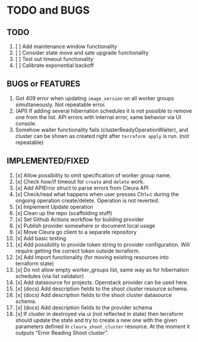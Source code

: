 # TODO and BUGS

## TODO

1. [ ] Add maintenance window functionality
1. [ ] Consider state move and sate upgrade functionality
1. [ ] Test out timeout functionality
1. [ ] Calibrate exponential backoff

## BUGS or FEATURES

1. Got 409 error when updating `image_version` on all worker groups simultaneously. Not repeatable error.
1. (API) If adding several hibernation schedules it is not possible to remove one from the list. API errors with internal error, same behavior via UI console.
1. Somehow waiter functionality fails (clusterReadyOperationWaiter), and cluster can be shown as created right after `terraform apply` is run. (not repeatable)

## IMPLEMENTED/FIXED

1. [x] Allow possibility to omit specification of worker group name.
1. [x] Check how/if timeout for `create` and `delete` work.
1. [x] Add APIError struct to parse errors from Cleura API
1. [x] Check/read what happens when user presses Ctrl+c during the ongoing operation create/delete. Operation is not reverted.
1. [x] Implement Update operation
1. [x] Clean up the repo (scaffolding stuff)
1. [x] Set Github Actions workflow for building provider
1. [x] Publish provider somewhere or document local usage
1. [x] Move Cleura go client to a separate repository
1. [x] Add basic testing
1. [x] Add possibility to provide token string to provider configuration. Will require getting the correct token outside terraform.
1. [x] Add Import functionality (for moving existing resources into terraform state)
1. [x] Do not allow empty worker_groups list, same way as for hibernation schedules (via list validator)
1. [x] Add datasource for projects. Openstack provider can be used here.
1. [x] (docs) Add description fields to the shoot cluster resource schema.
1. [x] (docs) Add description fields to the shoot cluster datasource schema.
1. [x] (docs) Add description fields to the provider schema
1. [x] If cluster in destroyed via ui (not reflected in state) then terraform should update the state and try to create a new one with the given parameters defined in `cleura_shoot_cluster` resource. At the moment it outputs "Error Reading Shoot cluster".
